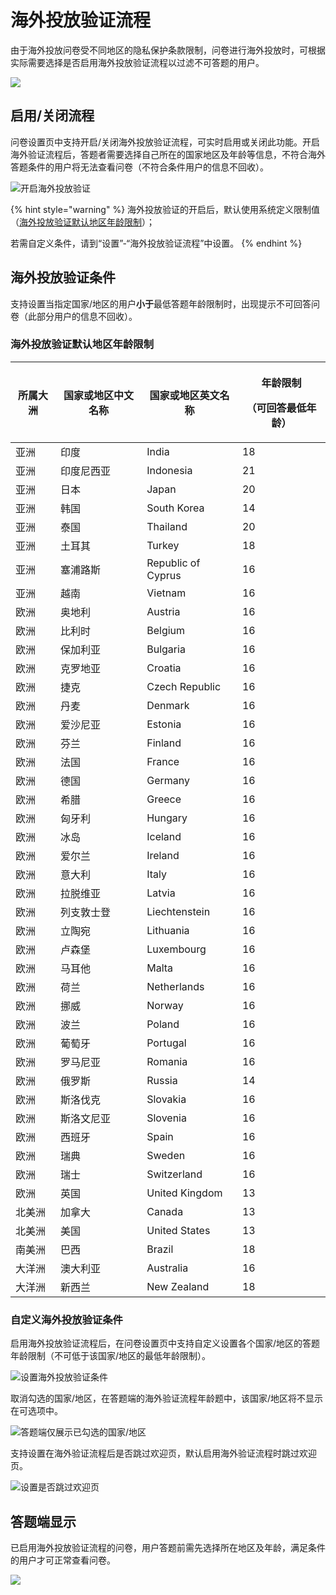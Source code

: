 # 海外投放验证流程

由于海外投放问卷受不同地区的隐私保护条款限制，问卷进行海外投放时，可根据实际需要选择是否启用海外投放验证流程以过滤不可答题的用户。

![](<../../../.gitbook/assets/image (526).png>)

## 启用/关闭流程



问卷设置页中支持开启/关闭海外投放验证流程，可实时启用或关闭此功能。开启海外验证流程后，答题者需要选择自己所在的国家地区及年龄等信息，不符合海外答题条件的用户将无法查看问卷（不符合条件用户的信息不回收）。

![开启海外投放验证](../../../.gitbook/assets/Snipaste\_2023-10-08\_14-07-39.png)

{% hint style="warning" %}
海外投放验证的开启后，默认使用系统定义限制值（[海外投放验证默认地区年龄限制](hai-wai-tou-fang-liu-cheng.md#hai-wai-tou-fang-yan-zheng-mo-ren-di-qu-nian-ling-xian-zhi)）；

若需自定义条件，请到“设置”-“海外投放验证流程”中设置。
{% endhint %}



## 海外投放验证条件

支持设置当指定国家/地区的用户**小于**最低答题年龄限制时，出现提示不可回答问卷（此部分用户的信息不回收）。

### 海外投放验证默认地区年龄限制

| 所属大洲 | 国家或地区中文名称 | 国家或地区英文名称          | <p>年龄限制</p><p>（可回答最低年龄）</p> |
| ---- | --------- | ------------------ | --------------------------- |
| 亚洲   | 印度        | India              | 18                          |
| 亚洲   | 印度尼西亚     | Indonesia          | 21                          |
| 亚洲   | 日本        | Japan              | 20                          |
| 亚洲   | 韩国        | South Korea        | 14                          |
| 亚洲   | 泰国        | Thailand           | 20                          |
| 亚洲   | 土耳其       | Turkey             | 18                          |
| 亚洲   | 塞浦路斯      | Republic of Cyprus | 16                          |
| 亚洲   | 越南        | Vietnam            | 16                          |
| 欧洲   | 奥地利       | Austria            | 16                          |
| 欧洲   | 比利时       | Belgium            | 16                          |
| 欧洲   | 保加利亚      | Bulgaria           | 16                          |
| 欧洲   | 克罗地亚      | Croatia            | 16                          |
| 欧洲   | 捷克        | Czech Republic     | 16                          |
| 欧洲   | 丹麦        | Denmark            | 16                          |
| 欧洲   | 爱沙尼亚      | Estonia            | 16                          |
| 欧洲   | 芬兰        | Finland            | 16                          |
| 欧洲   | 法国        | France             | 16                          |
| 欧洲   | 德国        | Germany            | 16                          |
| 欧洲   | 希腊        | Greece             | 16                          |
| 欧洲   | 匈牙利       | Hungary            | 16                          |
| 欧洲   | 冰岛        | Iceland            | 16                          |
| 欧洲   | 爱尔兰       | Ireland            | 16                          |
| 欧洲   | 意大利       | Italy              | 16                          |
| 欧洲   | 拉脱维亚      | Latvia             | 16                          |
| 欧洲   | 列支敦士登     | Liechtenstein      | 16                          |
| 欧洲   | 立陶宛       | Lithuania          | 16                          |
| 欧洲   | 卢森堡       | Luxembourg         | 16                          |
| 欧洲   | 马耳他       | Malta              | 16                          |
| 欧洲   | 荷兰        | Netherlands        | 16                          |
| 欧洲   | 挪威        | Norway             | 16                          |
| 欧洲   | 波兰        | Poland             | 16                          |
| 欧洲   | 葡萄牙       | Portugal           | 16                          |
| 欧洲   | 罗马尼亚      | Romania            | 16                          |
| 欧洲   | 俄罗斯       | Russia             | 14                          |
| 欧洲   | 斯洛伐克      | Slovakia           | 16                          |
| 欧洲   | 斯洛文尼亚     | Slovenia           | 16                          |
| 欧洲   | 西班牙       | Spain              | 16                          |
| 欧洲   | 瑞典        | Sweden             | 16                          |
| 欧洲   | 瑞士        | Switzerland        | 16                          |
| 欧洲   | 英国        | United Kingdom     | 13                          |
| 北美洲  | 加拿大       | Canada             | 13                          |
| 北美洲  | 美国        | United States      | 13                          |
| 南美洲  | 巴西        | Brazil             | 18                          |
| 大洋洲  | 澳大利亚      | Australia          | 16                          |
| 大洋洲  | 新西兰       | New Zealand        | 18                          |

### 自定义海外投放验证条件

启用海外投放验证流程后，在问卷设置页中支持自定义设置各个国家/地区的答题年龄限制（不可低于该国家/地区的最低年龄限制）。

![设置海外投放验证条件](<../../../.gitbook/assets/image (520).png>)

取消勾选的国家/地区，在答题端的海外验证流程年龄题中，该国家/地区将不显示在可选项中。

![答题端仅展示已勾选的国家/地区](<../../../.gitbook/assets/image (528).png>)

支持设置在海外验证流程后是否跳过欢迎页，默认启用海外验证流程时跳过欢迎页。

![设置是否跳过欢迎页](<../../../.gitbook/assets/image (594).png>)

## 答题端显示

已启用海外投放验证流程的问卷，用户答题前需先选择所在地区及年龄，满足条件的用户才可正常查看问卷。

![](<../../../.gitbook/assets/image (497).png>)
